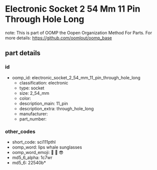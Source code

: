 # Electronic Socket 2 54 Mm 11 Pin Through Hole Long  

note: This is part of OOMP the Oopen Organization Method For Parts. For more details: https://github.com/oomlout/oomp_base

##  part details





### id
* oomp_id: electronic_socket_2_54_mm_11_pin_through_hole_long
  * classification: electronic
  * type: socket
  * size: 2_54_mm
  * color: 
  * description_main: 11_pin
  * description_extra: through_hole_long
  * manufacturer: 
  * part_number: 

### other_codes
* short_code: sci111pthl
* oomp_word: lips whale sunglasses
* oomp_word_emoji: :lips: :whale: :sunglasses:
* md5_6_alpha: 1c7wr
* md5_6: 22540b* 